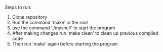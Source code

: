 Steps to run:

  1. Clone repository
  2. Run the command 'make' in the root
  3. use the command './myshell' to start the program
  4. After making changes run 'make clean' to clean up previous compiled code
  5. Then run 'make' again before starting the program
